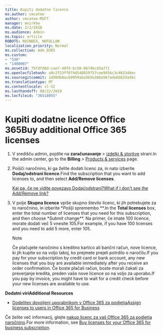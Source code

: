 ```yaml
---
title: Kupiti dodatne licence
ms.author: cmcatee
author: cmcatee-MSFT
manager: mnirkhe
ms.date: 3/2/2018
ms.audience: Admin
ms.topic: article
ROBOTS: NOINDEX, NOFOLLOW
localization_priority: Normal
ms.collection: Adm_O365
ms.custom:
- "530"
- "1400007"
ms.assetid: 75fdfd6d-cae7-40fd-bc50-8674bcd3a771
ms.openlocfilehash: a9c2f53ff074d548659757cae9456c3c4633d4ec
ms.sourcegitcommit: 1d98db8acb9959aba3b5e308a567ade6b62da56c
ms.translationtype: MT
ms.contentlocale: sl-SI
ms.lasthandoff: 08/22/2019
ms.locfileid: "36518055"
---
```

# <a name="buy-additional-office-365-licenses"></a><span data-ttu-id="db636-102">Kupiti dodatne licence Office 365</span><span class="sxs-lookup"><span data-stu-id="db636-102">Buy additional Office 365 licenses</span></span>

1. <span data-ttu-id="db636-103">V središču admin, pojdite na **zaračunavanje** \> [izdelki & storitve](https://go.microsoft.com/fwlink/p/?linkid=842054) strani.</span><span class="sxs-lookup"><span data-stu-id="db636-103">In the admin center, go to the **Billing** \> [Products & services](https://go.microsoft.com/fwlink/p/?linkid=842054) page.</span></span>

2. <span data-ttu-id="db636-104">Poišči naročnino, ki ga želite dodati licenc za, in nato izberite **Dodaj/odstrani licence**.</span><span class="sxs-lookup"><span data-stu-id="db636-104">Find the subscription that you want to add licenses to, and then select **Add/Remove licenses**.</span></span>

    [<span data-ttu-id="db636-105">Kaj pa, če ne vidite povezavo Dodaj/odstrani?</span><span class="sxs-lookup"><span data-stu-id="db636-105">What if I don't see the Add/Remove link?</span></span>](https://docs.microsoft.com/office365/admin/subscriptions-and-billing/buy-licenses#what-if-i-dont-see-the-addremove-licenses-link)

3. <span data-ttu-id="db636-106">V polje **Skupna licence** vpiše skupno število licenc, ki jih potrebujete za to naročnino, in izberite \**Pošlji* spremembo \*\*.</span><span class="sxs-lookup"><span data-stu-id="db636-106">In the **Total licenses** box, enter the total number of licenses that you need for this subscription, and then choose \**Submit* change\*\*.</span></span> <span data-ttu-id="db636-107">Na primer, če imate 100 licence, morate dodati več 5 vnesite 105.</span><span class="sxs-lookup"><span data-stu-id="db636-107">For example, if you have 100 licenses and you need to add 5 more, enter 105.</span></span>

    > [!NOTE]
    > <span data-ttu-id="db636-108">Če plačujete naročnino s kreditno kartico ali bančni račun, nove licence, ki jih kupite so na voljo takoj, ko prejmete prejeli potrdilo o naročilu.</span><span class="sxs-lookup"><span data-stu-id="db636-108">If you pay for your subscription by credit card or bank account, any new licenses that you buy are available immediately after you receive an order confirmation.</span></span> <span data-ttu-id="db636-109">Če boste plačali račun, boste morali čakati za preverjanje kredita, preden vaše nove licence so na voljo za uporabo.</span><span class="sxs-lookup"><span data-stu-id="db636-109">If you pay by invoice, you might have to wait for a credit check before your new licenses are available to use.</span></span>
  
<span data-ttu-id="db636-110">**Dodatni viri**</span><span class="sxs-lookup"><span data-stu-id="db636-110">**Additional Resources**</span></span>

- [<span data-ttu-id="db636-111">Dodelitev dovoljenj uporabnikom v Office 365 za podjetja</span><span class="sxs-lookup"><span data-stu-id="db636-111">Assign licenses to users in Office 365 for Business</span></span>](https://docs.microsoft.com/office365/admin/subscriptions-and-billing/assign-licenses-to-users)

<span data-ttu-id="db636-112">Če želite več informacij, glejte [nakup licenc za vaš Office 365 za podjetja naročnino](https://docs.microsoft.com/office365/admin/subscriptions-and-billing/buy-licenses).</span><span class="sxs-lookup"><span data-stu-id="db636-112">For more information, see [Buy licenses for your Office 365 for business subscription](https://docs.microsoft.com/office365/admin/subscriptions-and-billing/buy-licenses).</span></span>